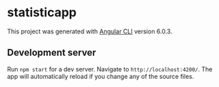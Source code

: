 # statisticapp

This project was generated with [Angular CLI](https://github.com/angular/angular-cli) version 6.0.3.

## Development server

Run `npm start` for a dev server. Navigate to `http://localhost:4200/`. The app will automatically reload if you change any of the source files.

